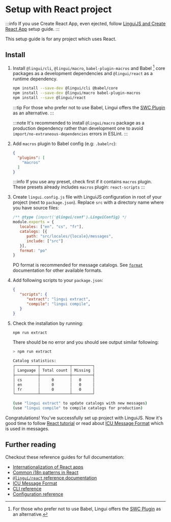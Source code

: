 # Setup with React project

:::info
If you use Create React App, even ejected, follow [LinguiJS and Create React App](/docs/tutorials/setup-cra.md) setup guide.
:::

This setup guide is for any project which uses React.

## Install

1.  Install `@lingui/cli`, `@lingui/macro`, `babel-plugin-macros` and Babel [^1] core packages as a development dependencies and `@lingui/react` as a runtime dependency.

    ```bash npm2yarn
    npm install --save-dev @lingui/cli @babel/core
    npm install --save-dev @lingui/macro babel-plugin-macros
    npm install --save @lingui/react
    ```

    :::tip
    For those who prefer not to use Babel, Lingui offers the [SWC Plugin](/docs/ref/swc-plugin.md) as an alternative.
    :::

    :::note
    It's recommended to install `@lingui/macro` package as a production dependency rather than development one to avoid `import/no-extraneous-dependencies`  errors in ESLint.
    :::

2.  Add `macros` plugin to Babel config (e.g: `.babelrc`):

    ```json
    {
      "plugins": [
        "macros"
      ]
    }
    ```

    :::info
    If you use any preset, check first if it contains `macros` plugin. These presets already includes `macros` plugin: `react-scripts`
    :::

3.  Create `lingui.config.js` file with LinguiJS configuration in root of your project (next to `package.json`). Replace `src` with a directory name where you have source files:

    ```js title="lingui.config.js"
    /** @type {import('@lingui/conf').LinguiConfig} */
    module.exports = {
       locales: ["en", "cs", "fr"],
       catalogs: [{
          path: "src/locales/{locale}/messages",
          include: ["src"]
       }],
       format: "po"
    }
    ```

    PO format is recommended for message catalogs. See [`format`](/docs/ref/catalog-formats.md) documentation for other available formats.

4.  Add following scripts to your `package.json`:

    ```json title="package.json"
    {
       "scripts": {
          "extract": "lingui extract",
          "compile": "lingui compile",
       }
    }
    ```

5.  Check the installation by running:

    ```bash npm2yarn
    npm run extract
    ```

    There should be no error and you should see output similar following:

    ```bash npm2yarn
    > npm run extract

    Catalog statistics:
    ┌──────────┬─────────────┬─────────┐
    │ Language │ Total count │ Missing │
    ├──────────┼─────────────┼─────────┤
    │ cs       │     0       │   0     │
    │ en       │     0       │   0     │
    │ fr       │     0       │   0     │
    └──────────┴─────────────┴─────────┘

    (use "lingui extract" to update catalogs with new messages)
    (use "lingui compile" to compile catalogs for production)
    ```

Congratulations! You've successfully set up project with LinguiJS. Now it's good time to follow [React tutorial](/docs/tutorials/react.md) or read about [ICU Message Format](/docs/ref/message-format.md) which is used in messages.

## Further reading

Checkout these reference guides for full documentation:

-   [Internationalization of React apps](/docs/tutorials/react.md)
-   [Common i18n patterns in React](/docs/tutorials/react-patterns.md)
-   [`@lingui/react` reference documentation](/docs/ref/react.md)
-   [ICU Message Format](/docs/ref/message-format.md)
-   [CLI reference](/docs/ref/cli.md)
-   [Configuration reference](/docs/ref/conf.md)

[^1]: For those who prefer not to use Babel, Lingui offers the [SWC Plugin](/docs/ref/swc-plugin.md) as an alternative.
